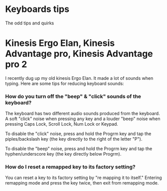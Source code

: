 # Keyboards tips

The odd tips and quirks

# Kinesis Ergo Elan, Kinesis Advantage pro, Kinesis Advantage pro 2
I recently dug up my old kinesis Ergo Elan. It made a lot of sounds when typing. Here are some tips for reducing keyboard sounds:

### How do you turn off the "beep" & "click" sounds of the keyboard?
The keyboard has two different audio sounds produced from the keyboard. A soft "click" noise when pressing any key and a louder "beep" noise when pressing Caps Lock, Scroll Lock, Num Lock or Keypad.

To disable the "click" noise, press and hold the Progrm key and tap the piples/backslash key (the key directly to the right of the letter "P").

To disable the "beep" noise, press and hold the Progrm key and tap the hyphen/underscore key (the key directly below Progrm).


### How do I reset a remapped key to its factory setting?
You can reset a key to its factory setting by "re mapping it to itself." Entering remapping mode and press the key twice, then exit from remapping mode.

 